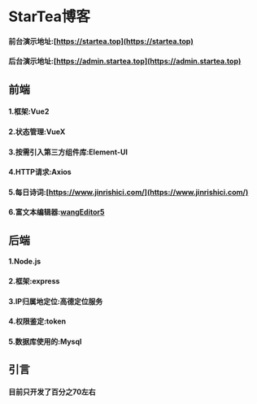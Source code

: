 # StarTea博客  
#### 前台演示地址:[https://startea.top](https://startea.top)  
#### 后台演示地址:[https://admin.startea.top](https://admin.startea.top)  
## 前端   
#### 1.框架:**Vue2**  
#### 2.状态管理:**VueX**  
#### 3.按需引入第三方组件库:**Element-UI**   
#### 4.HTTP请求:**Axios**   
#### 5.每日诗词:**[https://www.jinrishici.com/](https://www.jinrishici.com/)**   
#### 6.富文本编辑器:**[wangEditor5](https://www.wangeditor.com/)**    
## 后端   
#### 1.Node.js    
#### 2.框架:**express**    
#### 3.IP归属地定位:**高德定位服务**    
#### 4.权限鉴定:**token**     
#### 5.数据库使用的:**Mysql**     
## 引言
#### 目前只开发了百分之70左右
